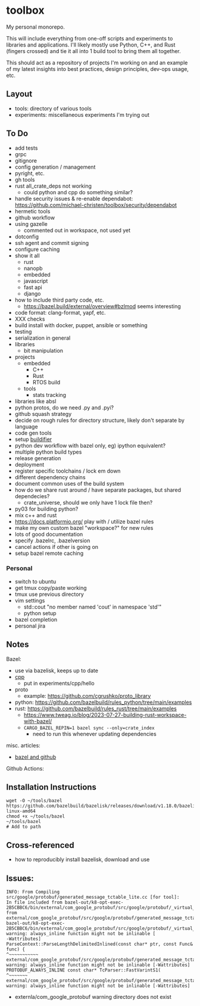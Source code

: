# toolbox

My personal monorepo.

This will include everything from one-off scripts and experiments to libraries
and applications. I'll likely mostly use Python, C++, and Rust (fingers
crossed) and tie it all into 1 build tool to bring them all together.

This should act as a repository of projects I'm working on and an example of my
latest insights into best practices, design principles, dev-ops usage, etc.

## Layout

- tools: directory of various tools
- experiments: miscellaneous experiments I'm trying out

## To Do

- add tests
- grpc
- gitignore
- config generation / management
- pyright, etc.
- gh tools
- rust all_crate_deps not working
  - could python and cpp do something similar?
- handle security issues & re-enable dependabot:
  https://github.com/michael-christen/toolbox/security/dependabot
- hermetic tools
- github workflow
- using gazelle
  - commented out in workspace, not used yet
- dotconfig
- ssh agent and commit signing
- configure caching
- show it all
  - rust
  - nanopb
  - embedded
  - javascript
  - fast api
  - django
- how to include third party code, etc.
  - https://bazel.build/external/overview#bzlmod seems interesting
- code format: clang-format, yapf, etc.
- XXX checks
- build install with docker, puppet, ansible or something
- testing
- serialization in general
- libraries
  - bit manipulation
- projects
  - embedded
    - C++
    - Rust
    - RTOS build
  - tools
    - stats tracking
- libraries like absl
- python protos, do we need .py and .pyi?
- github squash strategy
- decide on rough rules for directory structure, likely don't separate by
  language
- code gen tools
- setup [buildifier](https://github.com/bazelbuild/buildtools/blob/master/buildifier/README.md)
- python dev workflow with bazel only, eg) ipython equivalent?
- multiple python build types
- release generation
- deployment
- register specific toolchains / lock em down
- different dependency chains
- document common uses of the build system
- how do we share rust around / have separate packages, but shared dependecies?
  - crate_universe, should we only have 1 lock file then?
- py03 for building python?
- mix c++ and rust
- https://docs.platformio.org/ play with / utilize bazel rules
- make my own custom bazel "workspace?" for new rules
- lots of good documentation
- specify .bazelrc, .bazelversion
- cancel actions if other is going on
- setup bazel remote caching

### Personal
- switch to ubuntu
- get tmux copy/paste working
- tmux use previous directory
- vim settings
  - std::cout "no member named 'cout' in namespace 'std'"
  - python setup
- bazel completion
- personal jira

## Notes

Bazel:
- use via bazelisk, keeps up to date
- [cpp](https://bazel.build/start/cpp)
  - put in experiments/cpp/hello
- proto
  - example: https://github.com/cgrushko/proto_library
- python: https://github.com/bazelbuild/rules_python/tree/main/examples
- rust: https://github.com/bazelbuild/rules_rust/tree/main/examples
  - https://www.tweag.io/blog/2023-07-27-building-rust-workspace-with-bazel/
  - `CARGO_BAZEL_REPIN=1 bazel sync --only=crate_index`
    - need to run this whenever updating dependencies

misc. articles:
- [bazel and github](https://dev.to/davidb31/experimentations-on-bazel-github-action-5639)

Github Actions:

## Installation Instructions

```
wget -O ~/tools/bazel https://github.com/bazelbuild/bazelisk/releases/download/v1.18.0/bazelisk-linux-amd64
chmod +x ~/tools/bazel
~/tools/bazel
# Add to path
```

## Cross-referenced
- how to reproducibly install bazelisk, download and use

## Issues:

```
INFO: From Compiling src/google/protobuf/generated_message_tctable_lite.cc [for tool]:
In file included from bazel-out/k8-opt-exec-2B5CBBC6/bin/external/com_google_protobuf/src/google/protobuf/_virtual_includes/protobuf_lite/google/protobuf/generated_message_tctable_decl.h:45:0,
from external/com_google_protobuf/src/google/protobuf/generated_message_tctable_lite.cc:42:
bazel-out/k8-opt-exec-2B5CBBC6/bin/external/com_google_protobuf/src/google/protobuf/_virtual_includes/protobuf_lite/google/protobuf/parse_context.h:1147:1: warning: always_inline function might not be inlinable [
-Wattributes]
ParseContext::ParseLengthDelimitedInlined(const char* ptr, const Func& func) {
^~~~~~~~~~~~
external/com_google_protobuf/src/google/protobuf/generated_message_tctable_lite.cc:867:36: warning: always_inline function might not be inlinable [-Wattributes]
PROTOBUF_ALWAYS_INLINE const char* TcParser::FastVarintS1(
^~~~~~~~
external/com_google_protobuf/src/google/protobuf/generated_message_tctable_lite.cc:867:36: warning: always_inline function might not be inlinable [-Wattributes]
```
- externla/com_google_protobuf warning directory does not exist

